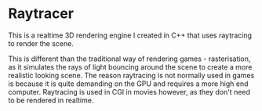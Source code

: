 # Raytracer
This is a realtime 3D rendering engine I created in C++ that uses raytracing to render the scene. 

This is different than the traditional way of rendering games - rasterisation, as it simulates the rays of light bouncing around the scene to create a more realistic looking scene. The reason raytracing is not normally used in games is because it is quite demanding on the GPU and requires a more high end computer. Raytracing is used in CGI in movies however, as they don't need to be rendered in realtime.

